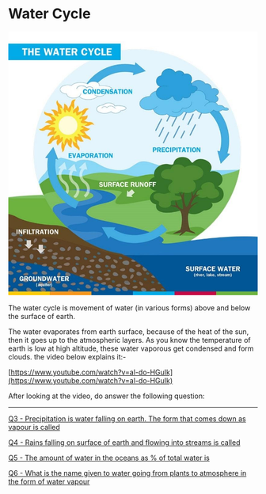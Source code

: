 # Water Cycle

![Water%20Cycle%20cbe53c93271c42a1ac223c0d4821c3e1/Untitled.png](Water%20Cycle%20cbe53c93271c42a1ac223c0d4821c3e1/Untitled.png)

The water cycle is movement of water (in various forms) above and below the surface of earth.

The water evaporates from earth surface, because of the heat of the sun, then it goes up to the atmospheric layers. As you know the temperature of earth is low at high altitude, these water vaporous get condensed and form clouds. the video below explains it:-

[https://www.youtube.com/watch?v=al-do-HGuIk](https://www.youtube.com/watch?v=al-do-HGuIk)

After looking at the video, do answer the following question:

---

[Q3 - Precipitation is water falling on earth. The form that comes down as vapour is called](Water%20Cycle%20cbe53c93271c42a1ac223c0d4821c3e1/Q3%20-%20Precipitation%20is%20water%20falling%20on%20earth%20The%20f%20d9020e72e25e46a6a2093a4846863cfc.md)

[Q4 - Rains falling on surface of earth and flowing into streams is called](Water%20Cycle%20cbe53c93271c42a1ac223c0d4821c3e1/Q4%20-%20Rains%20falling%20on%20surface%20of%20earth%20and%20flowing%2028c35a2bf2f447b3b92f3b71fc896fe4.md)

[Q5 - The amount of water in the oceans as % of total water is](Water%20Cycle%20cbe53c93271c42a1ac223c0d4821c3e1/Q5%20-%20The%20amount%20of%20water%20in%20the%20oceans%20as%20%25%20of%20tot%20bf8d52290e3f4734a2562532e3bdbb6e.md)

[Q6 - What is the name given to water going from plants to atmosphere in the form of water vapour](Water%20Cycle%20cbe53c93271c42a1ac223c0d4821c3e1/Q6%20-%20What%20is%20the%20name%20given%20to%20water%20going%20from%20pl%20241f4ed006254822a05679c1722f03f3.md)
